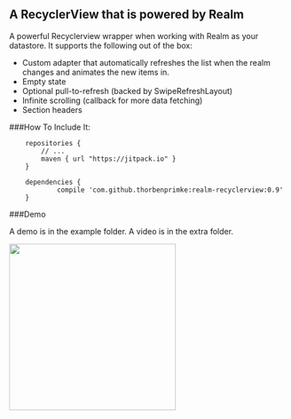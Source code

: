 ## A RecyclerView that is powered by Realm

A powerful Recyclerview wrapper when working with Realm as your datastore. It supports the following out of the box:

* Custom adapter that automatically refreshes the list when the realm changes and animates the new items in.
* Empty state
* Optional pull-to-refresh (backed by SwipeRefreshLayout)
* Infinite scrolling (callback for more data fetching)
* Section headers

###How To Include It:

```
	repositories {
        // ...
        maven { url "https://jitpack.io" }
    }
```

```
	dependencies {
	        compile 'com.github.thorbenprimke:realm-recyclerview:0.9'
	}
```

###Demo

A demo is in the example folder. A video is in the extra folder.

<img src="https://raw.githubusercontent.com/thorbenprimke/realm-recyclerview/master/extra/screenshot-demo-app.png" height=300/>
